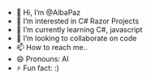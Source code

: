 - 👋 Hi, I’m @AlbaPaz
- 👀 I’m interested in C# Razor Projects
- 🌱 I’m currently learning C#, javascript
- 💞️ I’m looking to collaborate on code
- 📫 How to reach me..
- 😄 Pronouns: Al
- ⚡ Fun fact: :)

<!---
AlbaPaz/AlbaPaz is a ✨ special ✨ repository because its `README.md` (this file) appears on your GitHub profile.
You can click the Preview link to take a look at your changes.
--->
